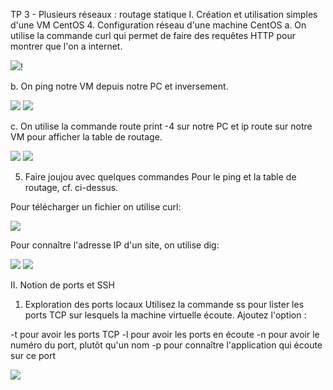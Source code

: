 TP 3 - Plusieurs réseaux : routage statique
I. Création et utilisation simples d'une VM CentOS
4. Configuration réseau d'une machine CentOS
a. On utilise la commande curl qui permet de faire des requêtes HTTP pour montrer que l'on a internet.

![](https://i.imgur.com/32SF3OI.png)!


b. On ping notre VM depuis notre PC et inversement.

![](https://i.imgur.com/gsMiD3P.png)
![](https://i.imgur.com/ceR2xge.png)


c. On utilise la commande route print -4 sur notre PC et ip route sur notre VM pour afficher la table de routage.

![](https://i.imgur.com/av3mp2j.png)
![](https://i.imgur.com/dBJZGiX.png)


5. Faire joujou avec quelques commandes
Pour le ping et la table de routage, cf. ci-dessus.

Pour télécharger un fichier on utilise curl:

![](https://i.imgur.com/58cO49j.png)



Pour connaître l'adresse IP d'un site, on utilise dig:

![](https://i.imgur.com/CuPEbx7.png)
![](https://i.imgur.com/JeqZP6p.png)




II. Notion de ports et SSH
1. Exploration des ports locaux
Utilisez la commande ss pour lister les ports TCP sur lesquels la machine virtuelle écoute. Ajoutez l'option :

-t pour avoir les ports TCP
-l pour avoir les ports en écoute
-n pour avoir le numéro du port, plutôt qu'un nom
-p pour connaître l'application qui écoute sur ce port




![](https://i.imgur.com/XnvVnKQ.png)
